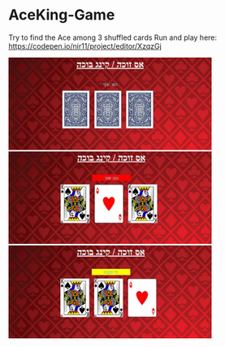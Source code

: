 # AceKing-Game
Try to find the Ace among 3 shuffled cards
Run and play here: 
https://codepen.io/nir11/project/editor/XzqzGj
<br/>                                             
                                                    
<div style="width:100%;">                                                  
  <img src="Exe4/Screenshots/image1.JPG" width="400" style="position:relative;">
  <img src="Exe4/Screenshots/image2.JPG" width="400" style="position:relative;">
  <img src="Exe4/Screenshots/image3.JPG" width="400" style="position:relative;">
</div>
